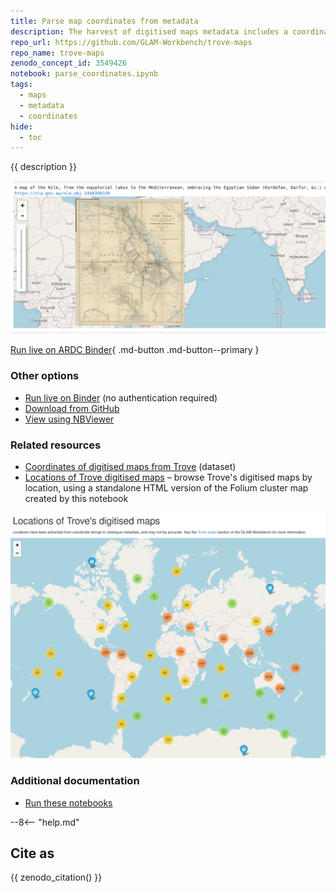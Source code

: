 ```yaml
---
title: Parse map coordinates from metadata
description: The harvest of digitised maps metadata includes a coordinates column that provides a string representation of either a point or a bounding box. This notebook attempts to parse the coordinate string and convert the values to decimals. It then uses the decimal values to explore the geographical context of Trove's digitised map collection.
repo_url: https://github.com/GLAM-Workbench/trove-maps
repo_name: trove-maps
zenodo_concept_id: 3549426
notebook: parse_coordinates.ipynb
tags:
  - maps
  - metadata
  - coordinates
hide:
  - toc
---
```


{{ description }}

![](../images/trove-map-overlay.png)

[Run live on ARDC Binder](https://binderhub.rc.nectar.org.au/v2/gh/GLAM-Workbench/{{repo_name}}/HEAD?urlpath=/lab/tree/{{notebook}}){ .md-button .md-button--primary }

### Other options

* [Run live on Binder](https://mybinder.org/v2/gh/GLAM-Workbench/{{repo_name}}/HEAD?urlpath=/lab/tree/{{notebook}}) (no authentication required)
* [Download from GitHub](https://github.com/GLAM-Workbench/{{repo_name}}/blob/master/{{notebook}})
* [View using NBViewer](https://nbviewer.jupyter.org/github/GLAM-Workbench/{{repo_name}}/blob/master/{{notebook}})

### Related resources

* [Coordinates of digitised maps from Trove](single-maps-coordinates-data.md) (dataset)
* [Locations of Trove digitised maps](https://glam-workbench.net/trove-maps/trove-map-clusters.html) – browse Trove's digitised maps by location, using a standalone HTML version of the Folium cluster map created by this notebook

[![](../images/trove-maps-folium-cluster.png)](https://glam-workbench.net/trove-maps/trove-map-clusters.html)

### Additional documentation

* [Run these notebooks](../#run-these-notebooks)

--8<-- "help.md"

## Cite as

{{ zenodo_citation() }}
